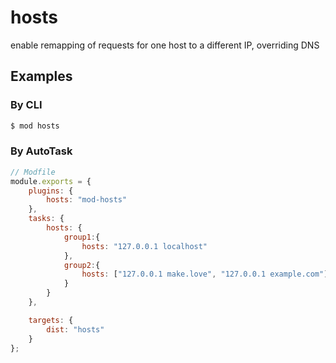 hosts
======

enable remapping of requests for one host to a different IP, overriding DNS

## Examples


### By CLI
```sh
$ mod hosts 
```

### By AutoTask
```js
// Modfile
module.exports = {
    plugins: {
        hosts: "mod-hosts"
    },
    tasks: {
        hosts: {
            group1:{
                hosts: "127.0.0.1 localhost"
            },
            group2:{
                hosts: ["127.0.0.1 make.love", "127.0.0.1 example.com"]
            }
        }
    },

    targets: {
        dist: "hosts"
    }
};
```